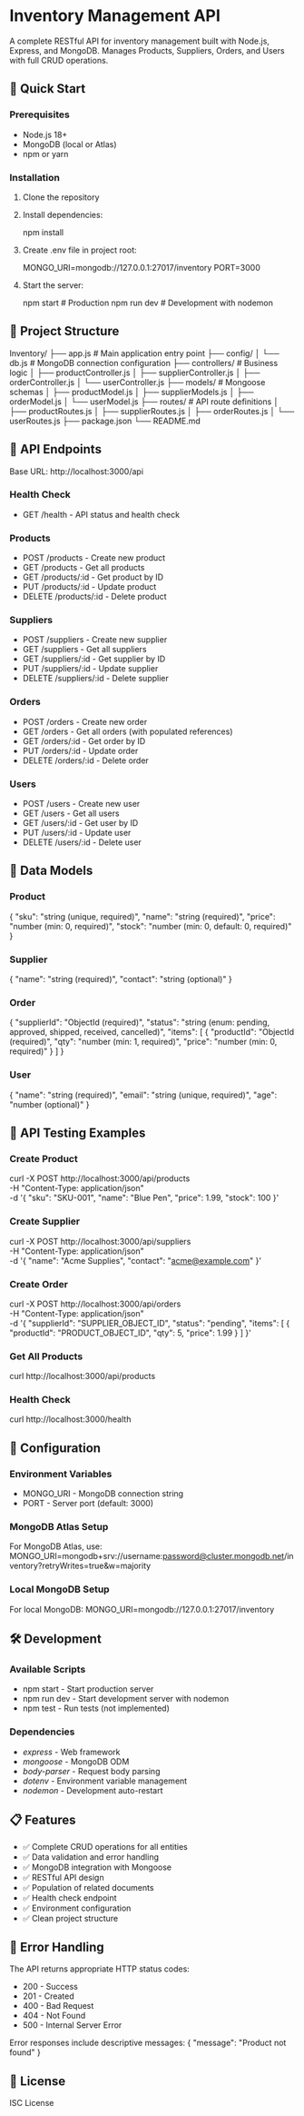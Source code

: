 # Inventory Management API

A complete RESTful API for inventory management built with Node.js, Express, and MongoDB. Manages Products, Suppliers, Orders, and Users with full CRUD operations.

## 🚀 Quick Start

### Prerequisites
- Node.js 18+ 
- MongoDB (local or Atlas)
- npm or yarn

### Installation
1. Clone the repository
2. Install dependencies:
   
   npm install
   

3. Create .env file in project root:
   
   MONGO_URI=mongodb://127.0.0.1:27017/inventory
   PORT=3000
   

4. Start the server:
   
   npm start        # Production
   npm run dev      # Development with nodemon
   

## 📁 Project Structure

Inventory/
├── app.js                 # Main application entry point
├── config/
│   └── db.js            # MongoDB connection configuration
├── controllers/          # Business logic
│   ├── productController.js
│   ├── supplierController.js
│   ├── orderController.js
│   └── userController.js
├── models/              # Mongoose schemas
│   ├── productModel.js
│   ├── supplierModels.js
│   ├── orderModel.js
│   └── userModel.js
├── routes/              # API route definitions
│   ├── productRoutes.js
│   ├── supplierRoutes.js
│   ├── orderRoutes.js
│   └── userRoutes.js
├── package.json
└── README.md

## 🔗 API Endpoints

Base URL: http://localhost:3000/api

### Health Check
- GET /health - API status and health check

### Products
- POST /products - Create new product
- GET /products - Get all products
- GET /products/:id - Get product by ID
- PUT /products/:id - Update product
- DELETE /products/:id - Delete product

### Suppliers
- POST /suppliers - Create new supplier
- GET /suppliers - Get all suppliers
- GET /suppliers/:id - Get supplier by ID
- PUT /suppliers/:id - Update supplier
- DELETE /suppliers/:id - Delete supplier

### Orders
- POST /orders - Create new order
- GET /orders - Get all orders (with populated references)
- GET /orders/:id - Get order by ID
- PUT /orders/:id - Update order
- DELETE /orders/:id - Delete order

### Users
- POST /users - Create new user
- GET /users - Get all users
- GET /users/:id - Get user by ID
- PUT /users/:id - Update user
- DELETE /users/:id - Delete user

## 📝 Data Models

### Product
{
  "sku": "string (unique, required)",
  "name": "string (required)",
  "price": "number (min: 0, required)",
  "stock": "number (min: 0, default: 0, required)"
}

### Supplier
{
  "name": "string (required)",
  "contact": "string (optional)"
}

### Order
{
  "supplierId": "ObjectId (required)",
  "status": "string (enum: pending, approved, shipped, received, cancelled)",
  "items": [
    {
      "productId": "ObjectId (required)",
      "qty": "number (min: 1, required)",
      "price": "number (min: 0, required)"
    }
  ]
}

### User
{
  "name": "string (required)",
  "email": "string (unique, required)",
  "age": "number (optional)"
}

## 🧪 API Testing Examples

### Create Product
curl -X POST http://localhost:3000/api/products \
  -H "Content-Type: application/json" \
  -d '{
    "sku": "SKU-001",
    "name": "Blue Pen",
    "price": 1.99,
    "stock": 100
  }'

### Create Supplier
curl -X POST http://localhost:3000/api/suppliers \
  -H "Content-Type: application/json" \
  -d '{
    "name": "Acme Supplies",
    "contact": "acme@example.com"
  }'

### Create Order
curl -X POST http://localhost:3000/api/orders \
  -H "Content-Type: application/json" \
  -d '{
    "supplierId": "SUPPLIER_OBJECT_ID",
    "status": "pending",
    "items": [
      {
        "productId": "PRODUCT_OBJECT_ID",
        "qty": 5,
        "price": 1.99
      }
    ]
  }'

### Get All Products
curl http://localhost:3000/api/products

### Health Check
curl http://localhost:3000/health

## 🔧 Configuration

### Environment Variables
- MONGO_URI - MongoDB connection string
- PORT - Server port (default: 3000)

### MongoDB Atlas Setup
For MongoDB Atlas, use:
MONGO_URI=mongodb+srv://username:password@cluster.mongodb.net/inventory?retryWrites=true&w=majority

### Local MongoDB Setup
For local MongoDB:
MONGO_URI=mongodb://127.0.0.1:27017/inventory

## 🛠️ Development

### Available Scripts
- npm start - Start production server
- npm run dev - Start development server with nodemon
- npm test - Run tests (not implemented)

### Dependencies
- *express* - Web framework
- *mongoose* - MongoDB ODM
- *body-parser* - Request body parsing
- *dotenv* - Environment variable management
- *nodemon* - Development auto-restart

## 📋 Features

- ✅ Complete CRUD operations for all entities
- ✅ Data validation and error handling
- ✅ MongoDB integration with Mongoose
- ✅ RESTful API design
- ✅ Population of related documents
- ✅ Health check endpoint
- ✅ Environment configuration
- ✅ Clean project structure

## 🚨 Error Handling

The API returns appropriate HTTP status codes:
- 200 - Success
- 201 - Created
- 400 - Bad Request
- 404 - Not Found
- 500 - Internal Server Error

Error responses include descriptive messages:
{
  "message": "Product not found"
}

## 📄 License

ISC License
